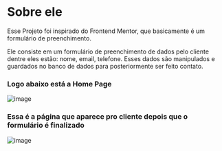 # Sobre ele
Esse Projeto foi inspirado do Frontend Mentor, que basicamente é um formulário de preenchimento.

Ele consiste em um formulário de preenchimento de dados pelo cliente dentre eles estão: nome, email, telefone. Esses dados são manipulados e guardados no banco de dados para posteriormente ser feito contato.

### Logo abaixo está a Home Page
![image](https://user-images.githubusercontent.com/122392637/229399232-8701844d-d837-4e11-81c1-04faeea0e029.png)


### Essa é a página que aparece pro cliente depois que o formulário é finalizado
![image](https://user-images.githubusercontent.com/122392637/229399449-bcf78f2f-0300-4535-9a46-351b783a168f.png)
